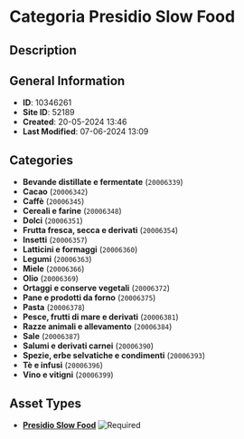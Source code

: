 # Categoria Presidio Slow Food

## Description

## General Information
- **ID**: 10346261
- **Site ID**: 52189
- **Created**: 20-05-2024 13:46
- **Last Modified**: 07-06-2024 13:09

## Categories
- **Bevande distillate e fermentate** (`20006339`)
- **Cacao** (`20006342`)
- **Caffè** (`20006345`)
- **Cereali e farine** (`20006348`)
- **Dolci** (`20006351`)
- **Frutta fresca, secca e derivati** (`20006354`)
- **Insetti** (`20006357`)
- **Latticini e formaggi** (`20006360`)
- **Legumi** (`20006363`)
- **Miele** (`20006366`)
- **Olio** (`20006369`)
- **Ortaggi e conserve vegetali** (`20006372`)
- **Pane e prodotti da forno** (`20006375`)
- **Pasta** (`20006378`)
- **Pesce, frutti di mare e derivati** (`20006381`)
- **Razze animali e allevamento** (`20006384`)
- **Sale** (`20006387`)
- **Salumi e derivati carnei** (`20006390`)
- **Spezie, erbe selvatiche e condimenti** (`20006393`)
- **Tè e infusi** (`20006396`)
- **Vino e vitigni** (`20006399`)
## Asset Types
- **[Presidio Slow Food](../contentStructure/presidio-slow-food/README.md)** ![Required](https://img.shields.io/badge/*Required-red.svg)
